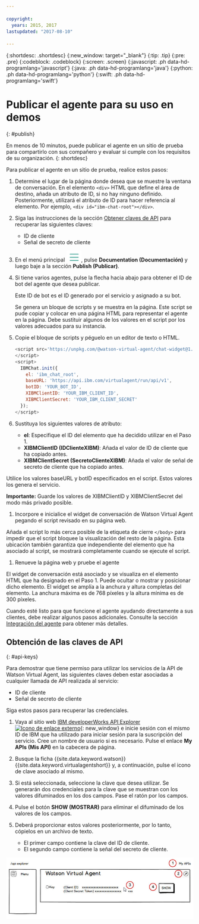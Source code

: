```yaml
---

copyright:
  years: 2015, 2017
lastupdated: "2017-08-10"

---
```


{:shortdesc: .shortdesc}
{:new_window: target="_blank"}
{:tip: .tip}
{:pre: .pre}
{:codeblock: .codeblock}
{:screen: .screen}
{:javascript: .ph data-hd-programlang='javascript'}
{:java: .ph data-hd-programlang='java'}
{:python: .ph data-hd-programlang='python'}
{:swift: .ph data-hd-programlang='swift'}

# Publicar el agente para su uso en demos
{: #publish}

En menos de 10 minutos, puede publicar el agente en un sitio de prueba para compartirlo con sus compañero y evaluar si cumple con los requisitos de su organización.
{: shortdesc}

Para publicar el agente en un sitio de prueba, realice estos pasos:

1.  Determine el lugar de la página donde desea que se muestre la ventana de conversación. En el elemento `<div>` HTML que define el área de destino, añada un atributo de ID, si no hay ninguno definido. Posteriormente, utilizará el atributo de ID para hacer referencia al elemento. Por ejemplo, `<div id="ibm-chat-root"></div>`.

1.  Siga las instrucciones de la sección [Obtener claves de API](publish.html#api-keys) para recuperar las siguientes claves:
    - ID de cliente
    - Señal de secreto de cliente

1.  En el menú principal ![Icono con tres barras horizontales](images/hamburger.png), pulse **Documentation (Documentación)** y luego baje a la sección **Publish (Publicar)**.

1.  Si tiene varios agentes, pulse la flecha hacia abajo para obtener el ID de bot del agente que desea publicar.

    Este ID de bot es el ID generado por el servicio y asignado a su bot.

    Se genera un bloque de scripts y se muestra en la página. Este script se pude copiar y colocar en una página HTML para representar el agente en la página. Debe sustituir algunos de los valores en el script por los valores adecuados para su instancia. 

1.  Copie el bloque de scripts y péguelo en un editor de texto o HTML.

    ``` Javascript
    <script src='https://unpkg.com/@watson-virtual-agent/chat-widget@1.6.0/dist/chat.min.js'>
    </script>
    <script>
      IBMChat.init({
        el: 'ibm_chat_root',
        baseURL: 'https://api.ibm.com/virtualagent/run/api/v1',
        botID: 'YOUR_BOT_ID',
        XIBMClientID: 'YOUR_IBM_CLIENT_ID',
        XIBMClientSecret: 'YOUR_IBM_CLIENT_SECRET'
      });
    </script>
    ```

1.  Sustituya los siguientes valores de atributo:
    - **el**: Especifique el ID del elemento que ha decidido utilizar en el Paso 1.
    - **XIBMClientID (IDClienteXIBM)**: Añada el valor de ID de cliente que ha copiado antes.
    - **XIBMClientSecret (SecretoClienteXIBM)**: Añada el valor de señal de secreto de cliente que ha copiado antes.

   Utilice los valores baseURL y botID especificados en el script. Estos valores los genera el servicio.

   **Importante:** Guarde los valores de XIBMClientID y XIBMClientSecret del modo más privado posible.

1.  Incorpore e inicialice el widget de conversación de Watson Virtual Agent pegando el script revisado en su página web.

   Añada el script lo más cerca posible de la etiqueta de cierre `</body>` para impedir que el script bloquee la visualización del resto de la página. Esta ubicación también garantiza que independiente del elemento que ha asociado al script, se mostrará completamente cuando se ejecute el script.

1.  Renueve la página web y pruebe el agente

   El widget de conversación está asociado y se visualiza en el elemento HTML que ha designado en el Paso 1. Puede ocultar o mostrar y posicionar dicho elemento. El widget se amplía a la anchura y altura completas del elemento. La anchura máxima es de 768 píxeles y la altura mínima es de 300 píxeles.

Cuando esté listo para que funcione el agente ayudando directamente a sus clientes, debe realizar algunos pasos adicionales. Consulte la sección [Integración del agente](integrate.html) para obtener más detalles.

## Obtención de las claves de API
{: #api-keys}

Para demostrar que tiene permiso para utilizar los servicios de la API de Watson Virtual Agent, las siguientes claves deben estar asociadas a cualquier llamada de API realizada al servicio:

- ID de cliente
- Señal de secreto de cliente

Siga estos pasos para recuperar las credenciales.

1.  Vaya al sitio web [IBM developerWorks API Explorer ![Icono de enlace externo](../../icons/launch-glyph.svg "Icono de enlace externo")](https://developer.ibm.com/api/ "Icono de enlace externo"){: new_window} e inicie sesión con el mismo ID de IBM que ha utilizado para iniciar sesión para la suscripción del servicio. Cree un nombre de usuario si es necesario. Pulse el enlace **My APIs (Mis API)** en la cabecera de página.

1.  Busque la ficha {{site.data.keyword.watson}} {{site.data.keyword.virtualagentshort}} y, a continuación, pulse el icono de clave asociado al mismo.

1.  Si está seleccionada, seleccione la clave que desea utilizar. Se generarán dos credenciales para la clave que se muestran con los valores difuminados en los dos campos. Pase el ratón por los campos.

1.  Pulse el botón **SHOW (MOSTRAR)** para eliminar el difuminado de los valores de los campos.

1.  Deberá proporcionar estos valores posteriormente, por lo tanto, cópielos en un archivo de texto.
    - El primer campo contiene la clave del ID de cliente.
    - El segundo campo contiene la señal del secreto de cliente.

  ![Añadir nodo](images/api-explorer.jpg)
